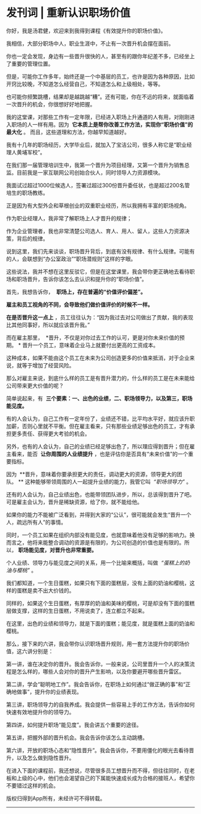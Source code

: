 # 发刊词 | 重新认识职场价值

你好，我是汤君健，欢迎来到我得到课程《有效提升你的职场价值》。

我相信，大部分职场中人，职业生涯中，不止有一次晋升机会摆在面前。

你也一定会发现，身边有一些晋升很快的人，甚至有的跟你年纪差不多，已经坐上了重要的管理位置。

但是，可能你工作多年，始终还是一个中基层的员工，也许是因为各种原因，比如开窍比较晚，不知道怎么经营自己，不知道怎么和上级相处，等等。

也可能你频繁跳槽，结果却是越跳越“糟”。还有可能，你在不远的将来，就面临着一次晋升的机会，你很想好好地把握。

我的这堂课，对那些工作有一定年限，已经进入职场上升通道的人有用，对刚刚进入职场的人一样有用。因为  **它本质上是帮你改善工作方法，实现你“职场价值”的最大化** 。 而且，这些道理和方法，你越早知道越好。

我有十几年的职场经历，大学毕业后，就加入了宝洁公司，很多人称它是“职业经理人黄埔军校”。

在我们那一届管理培训生中，我第一个晋升为项目经理，又第一个晋升为销售总监。目前我是一家互联网公司创始合伙人，同时领导人力资源模块。

我面试过超过1000位候选人，签署过超过300份晋升委任状，也是超过200名管培生的职场教练。

正是因为有大型外企和草根创业的双重职业经历，所以我拥有丰富的职场视角。

作为职业经理人，我非常了解职场上人才晋升的规律；

作为企业管理者，我也非常清楚公司选人、育人、用人、留人，这些人力资源决策，背后的规律。

说到这里，我们先来谈谈，职场晋升背后，到底有没有规律、有什么规律。可能有的人，会联想到“办公室政治”“职场潜规则”这样的字眼。

这些说法，我并不想在这里反驳它，但是在这堂课里，我会带你更正确地去看待职场和职场晋升，告诉你该怎么去认识和提升你的“职场价值”。

首先，我想告诉你，  **职场上，存在普遍的“价值评价偏差”。**

 **雇主和员工视角的不同，会导致他们做价值评价的时候不一样。**

 **在是否晋升这一点上** ，员工往往认为：“因为我过去对公司做出了贡献，我的表现比其他同事好，所以就应该晋升我。”

而在雇主那里，  *晋升，不仅是对你过去工作的认可，更是对你未来价值的预期。 * 晋升一个员工，意味着企业马上就要付出更高的工资成本。

这种成本，如果不能由这个员工在未来为公司创造更多的价值来抵消，对于企业来说，就等于增加了经营风险。

那么对雇主来说，到底什么样的员工是有晋升潜力的，什么样的员工是在未来能给公司带来更大价值的呢？

简单说起来，有  **三个要素：一、出色的业绩，二、职场领导力，以及第三，职场能见度。**

有的人会认为，自己工作有一定年份了，业绩还不错，比平均水平好，就应该升职加薪，否则心里就不平衡。但在雇主看来，只有那些业绩足够出色的员工，才有承担更多责任、获得更大考验的机会。

另外，也有的人会认为，自己的业绩已经足够出色了，所以理应得到晋升；但在雇主看来，能否  **让你周围的人业绩提升** ，也是评估你是否具有“未来价值”的一个重要指标。

因为  **晋升，意味着你要承担更大的责任，调动更大的资源，领导更大的团队。 ** 这种能够带领周围的人一起提升业绩的能力，我管它叫  *“职场领导力”* 。

还有的人会认为，自己业绩出色，也能带领团队进步，所以，总该得到晋升了吧。可是雇主会认为，晋升是稀缺资源，给了你，就不能给他。

如果你的能力不能被广泛看到，并得到大家的“公认”，很可能就会发生“晋升一个人，疏远所有人”的事情。

同时，一个员工如果在组织内部没有能见度，也就意味着他没有足够的影响力。换而言之，他将来能整合调动的资源是有限的，为公司创造的价值也是有限的。所以， **职场能见度，对晋升也非常重要。**

个人业绩、领导力与能见度之间的关系，用一个比喻来概括，叫做  *“蛋糕上的奶油与樱桃”* 。

我们都知道，一个生日蛋糕，如果只有下面的蛋糕层，没有上面的奶油和樱桃，这样的蛋糕是卖不出大价钱的。

同样的，如果这个生日蛋糕，有厚厚的奶油和美味的樱桃，可是却没有下面的蛋糕层做支撑，这样的生日蛋糕，不用说卖了，连立都立不起来。

在这里，出色的业绩和领导力，就是下面的蛋糕；能见度，就是蛋糕上面的奶油和樱桃。

那么，接下来的六讲，我会带你认识职场晋升规则，用一套方法提升你的职场价值，这六讲分别是：

第一讲，谁在决定你的晋升。我会告诉你，一般来说，公司里晋升一个人的决策流程是怎么样的，哪些人会对你的晋升产生影响，以及你要避开哪些晋升雷区。

第二讲，学会“聪明地工作”。我会告诉你，在职场上如何通过“做正确的事”和“正确地做事”，提升你的业绩表现。

第三讲，职场领导力的自我养成。我会提供一些容易上手的工作方法，告诉你如何快速有效地提升你的领导力。

第四讲，如何提升职场“能见度”。我会讲五个重要的途径。

第五讲，把握外部的晋升机会。我会告诉你该怎么主动跳槽。

第六讲，开放的职场心态和“隐性晋升”。我会告诉你，不要用僵化的眼光去看待晋升，以及怎么做到隐性晋升。

在进入下面的课程前，我还想说，尽管很多员工想晋升而不得，但往往同时，在老板和上级的心中，他们也会渴望自己的下属能快速成长成为合格的接班人，希望你不要错过这样的机会。

版权归得到App所有，未经许可不得转载。

---
